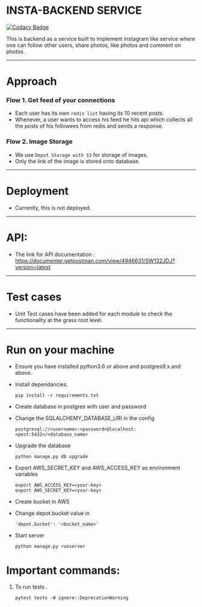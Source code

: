 # INSTA-BACKEND SERVICE
[![Codacy Badge](https://api.codacy.com/project/badge/Grade/747141aacd1f44e1b6f7d64a8c80452f)](https://www.codacy.com/manual/impiyush83/insta-backend?utm_source=github.com&amp;utm_medium=referral&amp;utm_content=impiyush83/insta-backend&amp;utm_campaign=Badge_Grade)

This is backend as a service built to implement instagram like service where one can follow other users, share photos, like photos and comment on photos.   


-----

# Approach
### Flow 1. Get feed of your connections
- Each user has its own `redis list` having its 10 recent posts.
- Whenever, a user wants to access his feed he hits api which collects all the posts of his followees from redis and sends a response.

### Flow 2. Image Storage
- We use `Depot Storage with S3` for storage of images. 
- Only the link of the image is stored onto database.

----
# Deployment
- Currently, this is not deployed. 

----

# API:

- The link for API documentation : https://documenter.getpostman.com/view/4946631/SW132JDJ?version=latest

----

# Test cases

- Unit Test cases have been added for each module to check the functionality at the grass root level.

----

# Run on your machine 

- Ensure you have installed python3.6 or above and postgres9.x and above. 
- Install dependancies. 

    ```
    pip install -r requirements.txt
    ```
    
- Create database in postgres with user and password

- Change the SQLALCHEMY_DATABASE_URI in the config 

    ```
    postgresql://<username>:<password>@localhost:<post:5432>/<database_name>
    ```
    
- Upgrade the database 

    ```
    python manage.py db upgrade
    ```
    
- Export AWS_SECRET_KEY and AWS_ACCESS_KEY as environment variables

   ```
   export AWS_ACCESS_KEY=<your-key>
   export AWS_SECRET_KEY=<your-key>
   ```
   
- Create bucket in AWS 

- Change depot.bucket value in 
  
  ```
  'depot.bucket': '<bucket_name>'
  ```
  
- Start server
    
    ```
    python manage.py runserver
    ```

# Important commands:

1. To run tests .

    ```
    pytest tests -W ignore::DeprecationWarning
       
    ```
   
